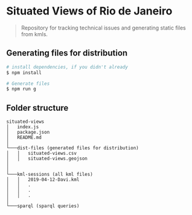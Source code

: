# Situated Views of Rio de Janeiro

> Repository for tracking technical issues and generating static files from kmls.

## Generating files for distribution

``` bash
# install dependencies, if you didn't already
$ npm install

# Generate files
$ npm run g

```

## Folder structure

```
situated-views
│   index.js
│   package.json
│   README.md
│   
└───dist-files (generated files for distribution)
│   │   situated-views.csv
│   │   situated-views.geojson   
│   
│     
└───kml-sessions (all kml files)
│   │   2019-04-12-Davi.kml
│   │   .
│   │   .
│   │   .
│   
└───sparql (sparql queries)
```


